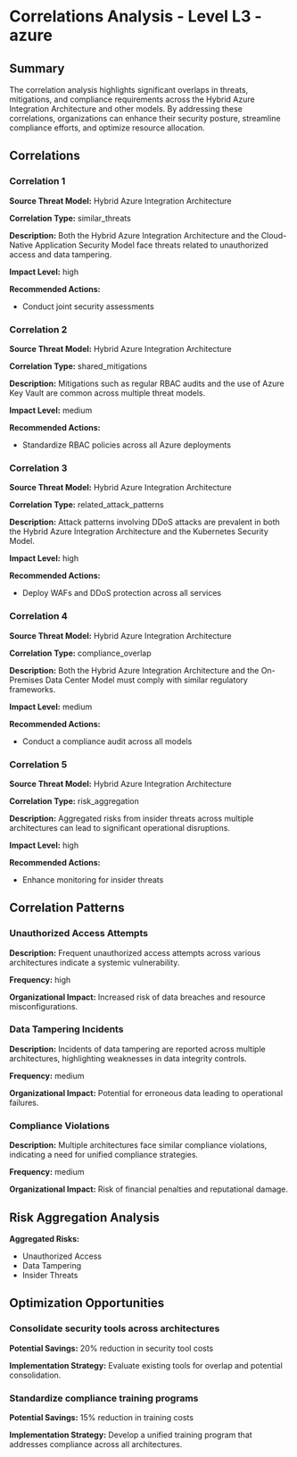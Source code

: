 # Correlations Analysis - Level L3 - azure

## Summary

The correlation analysis highlights significant overlaps in threats, mitigations, and compliance requirements across the Hybrid Azure Integration Architecture and other models. By addressing these correlations, organizations can enhance their security posture, streamline compliance efforts, and optimize resource allocation.

## Correlations

### Correlation 1

**Source Threat Model:** Hybrid Azure Integration Architecture

**Correlation Type:** similar_threats

**Description:** Both the Hybrid Azure Integration Architecture and the Cloud-Native Application Security Model face threats related to unauthorized access and data tampering.

**Impact Level:** high

**Recommended Actions:**
- Conduct joint security assessments

### Correlation 2

**Source Threat Model:** Hybrid Azure Integration Architecture

**Correlation Type:** shared_mitigations

**Description:** Mitigations such as regular RBAC audits and the use of Azure Key Vault are common across multiple threat models.

**Impact Level:** medium

**Recommended Actions:**
- Standardize RBAC policies across all Azure deployments

### Correlation 3

**Source Threat Model:** Hybrid Azure Integration Architecture

**Correlation Type:** related_attack_patterns

**Description:** Attack patterns involving DDoS attacks are prevalent in both the Hybrid Azure Integration Architecture and the Kubernetes Security Model.

**Impact Level:** high

**Recommended Actions:**
- Deploy WAFs and DDoS protection across all services

### Correlation 4

**Source Threat Model:** Hybrid Azure Integration Architecture

**Correlation Type:** compliance_overlap

**Description:** Both the Hybrid Azure Integration Architecture and the On-Premises Data Center Model must comply with similar regulatory frameworks.

**Impact Level:** medium

**Recommended Actions:**
- Conduct a compliance audit across all models

### Correlation 5

**Source Threat Model:** Hybrid Azure Integration Architecture

**Correlation Type:** risk_aggregation

**Description:** Aggregated risks from insider threats across multiple architectures can lead to significant operational disruptions.

**Impact Level:** high

**Recommended Actions:**
- Enhance monitoring for insider threats

## Correlation Patterns

### Unauthorized Access Attempts

**Description:** Frequent unauthorized access attempts across various architectures indicate a systemic vulnerability.

**Frequency:** high

**Organizational Impact:** Increased risk of data breaches and resource misconfigurations.

### Data Tampering Incidents

**Description:** Incidents of data tampering are reported across multiple architectures, highlighting weaknesses in data integrity controls.

**Frequency:** medium

**Organizational Impact:** Potential for erroneous data leading to operational failures.

### Compliance Violations

**Description:** Multiple architectures face similar compliance violations, indicating a need for unified compliance strategies.

**Frequency:** medium

**Organizational Impact:** Risk of financial penalties and reputational damage.

## Risk Aggregation Analysis

**Aggregated Risks:**
- Unauthorized Access
- Data Tampering
- Insider Threats

## Optimization Opportunities

### Consolidate security tools across architectures

**Potential Savings:** 20% reduction in security tool costs

**Implementation Strategy:** Evaluate existing tools for overlap and potential consolidation.

### Standardize compliance training programs

**Potential Savings:** 15% reduction in training costs

**Implementation Strategy:** Develop a unified training program that addresses compliance across all architectures.

